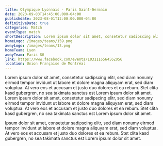 ```yaml
---
title: Olympique Lyonnais - Paris Saint-Germain
date: 2023-09-03T14:45:00.000-04:00
publishdate: 2023-08-01T12:00:00.000-04:00
definitiveDate: true
categories: Match
eventType: match
shortDescription: Lorem ipsum dolor sit amet, consetetur sadipscing elitr.
homeLogo: /images/teams/159.png
awayLogo: /images/teams/13.png
homeTeam: Lyon
awayTeam: Paris SG
link: https://www.facebook.com/events/1031116564562056
location: Union Française de Montréal
---
```


Lorem ipsum dolor sit amet, consetetur sadipscing elitr, sed diam nonumy eirmod tempor invidunt ut labore et dolore magna aliquyam erat, sed diam voluptua. At vero eos et accusam et justo duo dolores et ea rebum. Stet clita kasd gubergren, no sea takimata sanctus est Lorem ipsum dolor sit amet. Lorem ipsum dolor sit amet, consetetur sadipscing elitr, sed diam nonumy eirmod tempor invidunt ut labore et dolore magna aliquyam erat, sed diam voluptua. At vero eos et accusam et justo duo dolores et ea rebum. Stet clita kasd gubergren, no sea takimata sanctus est Lorem ipsum dolor sit amet.

Ipsum dolor sit amet, consetetur sadipscing elitr, sed diam nonumy eirmod tempor invidunt ut labore et dolore magna aliquyam erat, sed diam voluptua. At vero eos et accusam et justo duo dolores et ea rebum. Stet clita kasd gubergren, no sea takimata sanctus est Lorem ipsum dolor sit amet.
